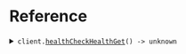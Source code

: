 # Reference

<details><summary><code>client.<a href="/src/Client.ts">healthCheckHealthGet</a>() -> unknown</code></summary>
<dl>
<dd>

#### 🔌 Usage

<dl>
<dd>

<dl>
<dd>

```typescript
await client.healthCheckHealthGet();
```

</dd>
</dl>
</dd>
</dl>

#### ⚙️ Parameters

<dl>
<dd>

<dl>
<dd>

**requestOptions:** `InfloatApiClient.RequestOptions`

</dd>
</dl>
</dd>
</dl>

</dd>
</dl>
</details>

##
